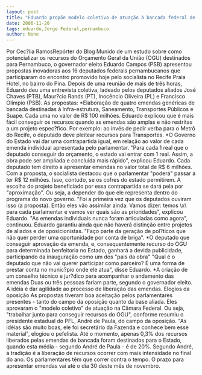 ```yaml
---
layout: post
title: "Eduardo propõe modelo coletivo de atuação à bancada federal de Pernambuco "
date: 2006-11-20
tags: eduardo,Jorge Federal,pernambuco
author: None
---
```


Por Cec?lia RamosRepórter do Blog
Munido de um estudo sobre como potencializar os recursos do Orçamento Geral da União (OGU) destinados para Pernambuco, o governador eleito Eduardo Campos (PSB) apresentou propostas inovadoras aos 16 deputados federais pernambucanos que participaram do encontro promovido hoje pelo socialista no Recife Praia Hotel, no bairro do Pina.
Depois de uma reunião de mais de três horas, Eduardo deu uma entrevista coletiva, ladeado pelos deputados aliados José Chaves (PTB), Maur?cio Rands (PT), Inocêncio Oliveira (PL) e Francisco Olimpio (PSB).
As propostas:
*Elaboração de quatro emendas genéricas de bancada destinadas à Infra-estrutura, Saneamento, Transportes Públicos e Suape. Cada uma no valor de R$ 100 milhões. 
Eduardo explicou que é mais fácil conseguir os recursos quando as emendas são amplas e não restritas a um projeto espec?fico. Por exemplo: ao invés de pedir verba para o Metrô do Recife, o deputado deve pleitear recursos para Transportes. 
*O Governo do Estado vai dar uma contrapartida igual, em relação ao valor de cada emenda individual apresentada pelo parlamentar. 
\"Para cada 1 real que o deputado conseguir do orçamento, o estado vai entrar com 1 real. Assim, a obra pode ser ampliada e concluida mais rápido\", explicou Eduardo. 
Cada deputado tem direito a apresentar emendas no valor total de R$ 6 milhões. Com a proposta, o socialista destacou que o parlamentar \"poderá\" passar a ter R$ 12 milhões. Isso, contudo, se os cofres do estado permitirem. 
A escolha do projeto beneficiado por essa contrapartida se dará pela por \"aproximação\". Ou seja, a depender do que ele representa dentro do programa do novo governo. \"Foi a primeira vez que os deputados ouviram isso (a proposta). Então eles vão assimilar ainda. Vamos dizer: temos \x\ para cada parlamentar e vamos ver quais são as prioridades\", explicou Eduardo. \"As emendas individuais nunca foram articuladas como agora\", continuou.
Eduardo garantiu ainda que não haverá distinção entre projetos de aliados e de oposicionistas. \"Faço parte da geração de pol?ticos que não quer perder uma oportunidade por conta de briga\".
*O deputado que conseguir aprovação da emenda, e, consequentemente recurso do OGU para determinada benfeitoria no Estado, ganhará a devida publicidade, participando da inauguração como um dos \"pais da obra\"
\"Qual é o deputado que não vai querer participar como parceiro? É uma forma de prestar conta no munic?pio onde ele atua\", disse Eduardo. 
*A criação de um conselho técnico e jur?dico para acompanhar o andamento das emendas
Duas ou três pessoas fariam parte, segundo o governador eleito. A idéia é dar agilidade ao processo de liberação das emendas. 
Elogios da oposição
As
 propostas tiveram boa aceitação pelos parlamentares presentes - tanto do campo da oposição quanto da base aliada. 
Eles aprovaram o \"modelo coletivo\" de atuação na Câmara Federal. Ou seja, \"trabalhar junto para conseguir recursos do OGU\", conforme resumiu o presidente estadual do PFL, André de Paula, do campo da oposição.
\"As idéias são muito boas, ele foi secretário da Fazenda e conhece bem esse material\", elogiou o pefelista.
Até o momento, apenas 0,3% dos recursos liberados pelas emendas de bancada foram destinados para o Estado, quando esta média - segundo&nbsp;André de Paula&nbsp;- é de 20%. Segundo André, a tradição é a liberação de recursos ocorrer com mais intensidade no final do ano.
Os parlamentares têm que correr contra o tempo. O prazo para apresentar emendas vai até o dia 30 deste mês de novembro.  